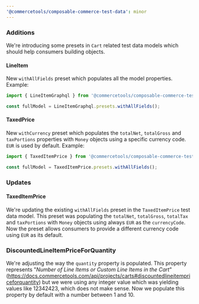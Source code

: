 ```yaml
---
'@commercetools/composable-commerce-test-data': minor
---
```


### Additions

We're introducing some presets in `Cart` related test data models which should help consumers building objects.

#### LineItem

New `withAllFields` preset which populates all the model properties.
Example:

```ts
import { LineItemGraphql } from '@commercetools/composable-commerce-test-data/cart';

const fullModel = LineItemGraphql.presets.withAllFields();
```

#### TaxedPrice

New `withCurrency` preset which populates the `totalNet`, `totalGross` and `taxPortions` properties with `Money` objects using a specific currency code. `EUR` is used by default.
Example:

```ts
import { TaxedItemPrice } from '@commercetools/composable-commerce-test-data/cart';

const fullModel = TaxedItemPrice.presets.withAllFields();
```

### Updates

#### TaxedItemPrice

We're updating the existing `withAllFields` preset in the `TaxedItemPrice` test data model.
This preset was populating the `totalNet`, `totalGross`, `totalTax` and `taxPortions` with `Money` objects using always `EUR` as the `currencyCode`.
Now the preset allows consumers to provide a different currency code using `EUR` as its default.

### DiscountedLineItemPriceForQuantity

We're adjusting the way the `quantity` property is populated. This property represents "_Number of Line Items or Custom Line Items in the Cart_" (https://docs.commercetools.com/api/projects/carts#discountedlineitempriceforquantity) but we were using any integer value which was yielding values like 12342423, which does not make sense.
Now we populate this property by default with a number between 1 and 10.
